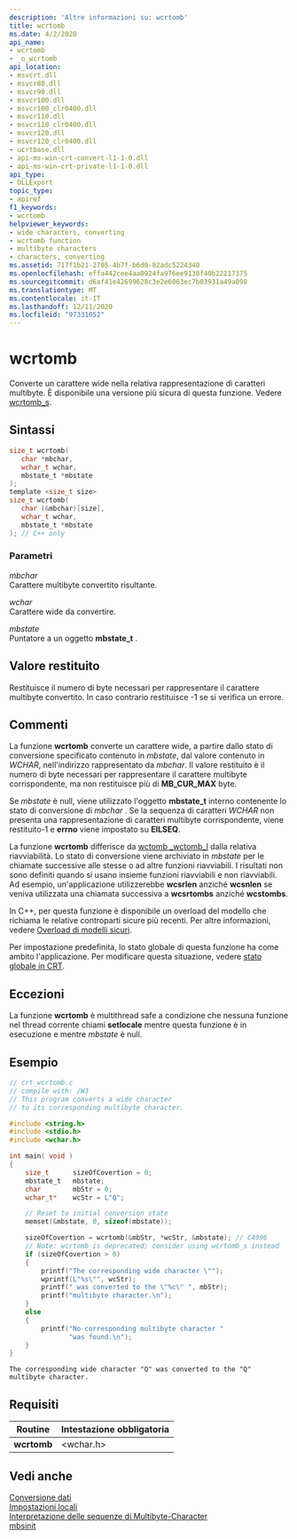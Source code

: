 ```yaml
---
description: 'Altre informazioni su: wcrtomb'
title: wcrtomb
ms.date: 4/2/2020
api_name:
- wcrtomb
- _o_wcrtomb
api_location:
- msvcrt.dll
- msvcr80.dll
- msvcr90.dll
- msvcr100.dll
- msvcr100_clr0400.dll
- msvcr110.dll
- msvcr110_clr0400.dll
- msvcr120.dll
- msvcr120_clr0400.dll
- ucrtbase.dll
- api-ms-win-crt-convert-l1-1-0.dll
- api-ms-win-crt-private-l1-1-0.dll
api_type:
- DLLExport
topic_type:
- apiref
f1_keywords:
- wcrtomb
helpviewer_keywords:
- wide characters, converting
- wcrtomb function
- multibyte characters
- characters, converting
ms.assetid: 717f1b21-2705-4b7f-b6d0-82adc5224340
ms.openlocfilehash: effa442cee4aa0924fa976ee9138f40b22217375
ms.sourcegitcommit: d6af41e42699628c3e2e6063ec7b03931a49a098
ms.translationtype: MT
ms.contentlocale: it-IT
ms.lasthandoff: 12/11/2020
ms.locfileid: "97331052"
---
```

# <a name="wcrtomb"></a>wcrtomb

Converte un carattere wide nella relativa rappresentazione di caratteri multibyte. È disponibile una versione più sicura di questa funzione. Vedere [wcrtomb_s](wcrtomb-s.md).

## <a name="syntax"></a>Sintassi

```C
size_t wcrtomb(
   char *mbchar,
   wchar_t wchar,
   mbstate_t *mbstate
);
template <size_t size>
size_t wcrtomb(
   char (&mbchar)[size],
   wchar_t wchar,
   mbstate_t *mbstate
); // C++ only
```

### <a name="parameters"></a>Parametri

*mbchar*<br/>
Carattere multibyte convertito risultante.

*wchar*<br/>
Carattere wide da convertire.

*mbstate*<br/>
Puntatore a un oggetto **mbstate_t** .

## <a name="return-value"></a>Valore restituito

Restituisce il numero di byte necessari per rappresentare il carattere multibyte convertito. In caso contrario restituisce -1 se si verifica un errore.

## <a name="remarks"></a>Commenti

La funzione **wcrtomb** converte un carattere wide, a partire dallo stato di conversione specificato contenuto in *mbstate*, dal valore contenuto in *WCHAR*, nell'indirizzo rappresentato da *mbchar*. Il valore restituito è il numero di byte necessari per rappresentare il carattere multibyte corrispondente, ma non restituisce più di **MB_CUR_MAX** byte.

Se *mbstate* è null, viene utilizzato l'oggetto **mbstate_t** interno contenente lo stato di conversione di *mbchar* . Se la sequenza di caratteri *WCHAR* non presenta una rappresentazione di caratteri multibyte corrispondente, viene restituito-1 e **errno** viene impostato su **EILSEQ**.

La funzione **wcrtomb** differisce da [wctomb _wctomb_l](wctomb-wctomb-l.md) dalla relativa riavviabilità. Lo stato di conversione viene archiviato in *mbstate* per le chiamate successive alle stesse o ad altre funzioni riavviabili. I risultati non sono definiti quando si usano insieme funzioni riavviabili e non riavviabili. Ad esempio, un'applicazione utilizzerebbe **wcsrlen** anziché **wcsnlen** se veniva utilizzata una chiamata successiva a **wcsrtombs** anziché **wcstombs**.

In C++, per questa funzione è disponibile un overload del modello che richiama le relative controparti sicure più recenti. Per altre informazioni, vedere [Overload di modelli sicuri](../../c-runtime-library/secure-template-overloads.md).

Per impostazione predefinita, lo stato globale di questa funzione ha come ambito l'applicazione. Per modificare questa situazione, vedere [stato globale in CRT](../global-state.md).

## <a name="exceptions"></a>Eccezioni

La funzione **wcrtomb** è multithread safe a condizione che nessuna funzione nel thread corrente chiami **setlocale** mentre questa funzione è in esecuzione e mentre *mbstate* è null.

## <a name="example"></a>Esempio

```C
// crt_wcrtomb.c
// compile with: /W3
// This program converts a wide character
// to its corresponding multibyte character.

#include <string.h>
#include <stdio.h>
#include <wchar.h>

int main( void )
{
    size_t      sizeOfCovertion = 0;
    mbstate_t   mbstate;
    char        mbStr = 0;
    wchar_t*    wcStr = L"Q";

    // Reset to initial conversion state
    memset(&mbstate, 0, sizeof(mbstate));

    sizeOfCovertion = wcrtomb(&mbStr, *wcStr, &mbstate); // C4996
    // Note: wcrtomb is deprecated; consider using wcrtomb_s instead
    if (sizeOfCovertion > 0)
    {
        printf("The corresponding wide character \"");
        wprintf(L"%s\"", wcStr);
        printf(" was converted to the \"%c\" ", mbStr);
        printf("multibyte character.\n");
    }
    else
    {
        printf("No corresponding multibyte character "
               "was found.\n");
    }
}
```

```Output
The corresponding wide character "Q" was converted to the "Q" multibyte character.
```

## <a name="requirements"></a>Requisiti

|Routine|Intestazione obbligatoria|
|-------------|---------------------|
|**wcrtomb**|\<wchar.h>|

## <a name="see-also"></a>Vedi anche

[Conversione dati](../../c-runtime-library/data-conversion.md)<br/>
[Impostazioni locali](../../c-runtime-library/locale.md)<br/>
[Interpretazione delle sequenze di Multibyte-Character](../../c-runtime-library/interpretation-of-multibyte-character-sequences.md)<br/>
[mbsinit](mbsinit.md)<br/>
